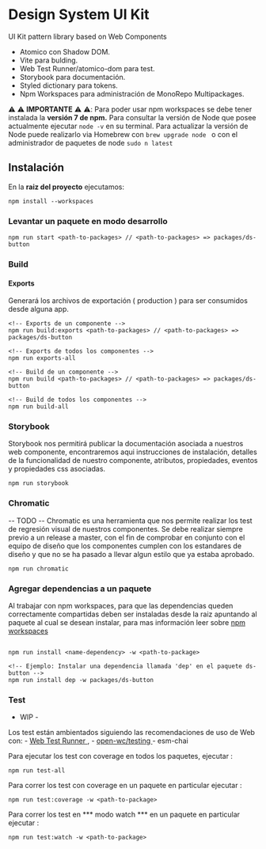 # Design System UI Kit 

UI Kit pattern library based on Web Components

- Atomico con Shadow DOM.
- Vite para bulding.
- Web Test Runner/atomico-dom para test.
- Storybook para documentación.
- Styled dictionary para tokens.
- Npm Workspaces para administración de MonoRepo Multipackages.

⚠️ ⚠️ **IMPORTANTE** ⚠️ ⚠️: Para poder usar npm workspaces se debe tener instalada la **versión 7 de npm.**
Para consultar la versión de Node que posee actualmente ejecutar ` node -v ` en su terminal.
Para actualizar la versión de Node puede realizarlo via Homebrew con `brew upgrade node ` o con el administrador de paquetes de node `sudo n latest`

## Instalación

En la **raiz del proyecto** ejecutamos:</strong>

````
npm install --workspaces
````

### Levantar un paquete en modo desarrollo

`````
npm run start <path-to-packages> // <path-to-packages> => packages/ds-button
`````

### Build

#### Exports
Generará los archivos de exportación ( production ) para ser consumidos desde alguna app.

`````
<!-- Exports de un componente -->
npm run build:exports <path-to-packages> // <path-to-packages> => packages/ds-button

<!-- Exports de todos los componentes -->
npm run exports-all
`````

`````
<!-- Build de un componente -->
npm run build <path-to-packages> // <path-to-packages> => packages/ds-button

<!-- Build de todos los componentes -->
npm run build-all
`````

### Storybook
Storybook nos permitirá publicar la documentación asociada a nuestros web componente, encontraremos aqui instrucciones de instalación, detalles de la funcionalidad de nuestro componente, atributos, propiedades, eventos y propiedades css asociadas.

`````
npm run storybook
`````

### Chromatic
-- TODO -- 
Chromatic es una herramienta que nos permite realizar los test de regresión visual de nuestros componentes.
Se debe realizar siempre previo a un release a master, con el fin de comprobar en conjunto con el equipo de diseño que los componentes cumplen con los estandares de diseño y que no se ha pasado a llevar algun estilo que ya estaba aprobado. 
`````
npm run chromatic
`````

### Agregar dependencias a un paquete
Al trabajar con npm workspaces, para que las dependencias queden correctamente compartidas deben ser instaladas desde la raiz apuntando al paquete al cual se desean instalar, para mas información leer sobre <a href="https://docs.npmjs.com/cli/v7/using-npm/workspaces">npm workspaces</a> 

`````

npm run install <name-dependency> -w <path-to-package>

<!-- Ejemplo: Instalar una dependencia llamada 'dep' en el paquete ds-button -->
npm run install dep -w packages/ds-button
`````


### Test
- WIP - 

Los test están ambientados siguiendo las recomendaciones de uso de Web con: 
    - <a href="https://modern-web.dev/docs/test-runner/overview/"> Web Test Runner </a>,
    - <a href="https://open-wc.org/docs/testing/helpers/"> open-wc/testing </a>
    - esm-chai

Para ejecutar los test con coverage en todos los paquetes, ejecutar :

`````
npm run test-all 
`````

Para correr los test con coverage en un paquete en particular ejecutar :
`````
npm run test:coverage -w <path-to-package> 
`````

Para correr los test en *** modo watch ***  en un paquete en particular ejecutar :
`````
npm run test:watch -w <path-to-package>
`````

